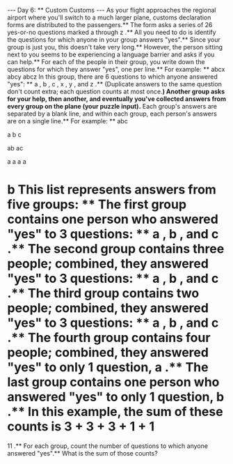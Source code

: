 --- Day 6: ** Custom Customs ---
As your flight approaches the regional airport where you'll switch to a much larger plane,
customs declaration forms
are distributed to the passengers.**
The form asks a series of 26 yes-or-no questions marked
a
through
z
.** All you need to do is identify the questions for which
anyone in your group
answers "yes".** Since your group is just you, this doesn't take very long.**
However, the person sitting next to you seems to be experiencing a language barrier and asks if you can help.** For each of the people in their group, you write down the questions for which they answer "yes", one per line.**  For example: **
abcx
abcy
abcz
In this group, there are
6
questions to which anyone answered "yes": **
a
,
b
,
c
,
x
,
y
, and
z
.** (Duplicate answers to the same question don't count extra; each question counts at most once.**)
Another group asks for your help, then another, and eventually you've collected answers from every group on the plane (your puzzle input).** Each group's answers are separated by a blank line, and within each group, each person's answers are on a single line.** For example: **
abc

a
b
c

ab
ac

a
a
a
a

b
This list represents answers from five groups: **
The first group contains one person who answered "yes" to
3
questions: **
a
,
b
, and
c
.**
The second group contains three people; combined, they answered "yes" to
3
questions: **
a
,
b
, and
c
.**
The third group contains two people; combined, they answered "yes" to
3
questions: **
a
,
b
, and
c
.**
The fourth group contains four people; combined, they answered "yes" to only
1
question,
a
.**
The last group contains one person who answered "yes" to only
1
question,
b
.**
In this example, the sum of these counts is
3 + 3 + 3 + 1 + 1
=
11
.**
For each group, count the number of questions to which anyone answered "yes".**
What is the sum of those counts?
